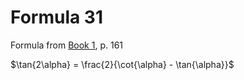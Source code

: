 # Formula 31

Formula from [Book 1](../Buch1.md), p. 161

$\tan{2\alpha} = \frac{2}{\cot{\alpha} - \tan{\alpha}}$
